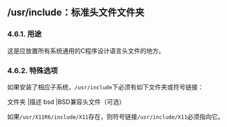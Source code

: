 ## /usr/include：标准头文件文件夹

### 4.6.1. 用途

这是应放置所有系统通用的C程序设计语言头文件的地方。

### 4.6.2. 特殊选项
如果安装了相应子系统，`/usr/include`下必须有如下文件夹或符号链接：

文件夹	|描述
bsd	|BSD兼容头文件（可选）

如果`/usr/X11R6/include/X11`存在，则符号链接`/usr/include/X11`必须指向它。

